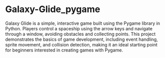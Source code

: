 # Galaxy-Glide_pygame
Galaxy Glide is a simple, interactive game built using the Pygame library in Python. Players control a spaceship using the arrow keys and navigate through a window, avoiding obstacles and collecting points. This project demonstrates the basics of game development, including event handling, sprite movement, and collision detection, making it an ideal starting point for beginners interested in creating games with Pygame.
